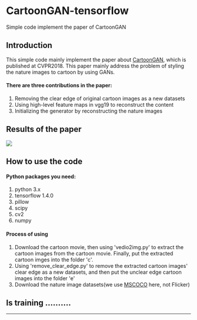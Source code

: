 # CartoonGAN-tensorflow
Simple code implement the paper of CartoonGAN

## Introduction
This simple code mainly implement the paper about [CartoonGAN](http://openaccess.thecvf.com/content_cvpr_2018/papers/Chen_CartoonGAN_Generative_Adversarial_CVPR_2018_paper.pdf), which is published at CVPR2018. This paper mainly address the problem of styling the nature images to cartoon by using GANs.

#### There are three contributions in the paper:
1. Removing the clear edge of original cartoon images as a new datasets
2. Using high-level feature maps in vgg19 to reconstruct the content
3. Initializing the generator by reconstructing the nature images

## Results of the paper
![](https://github.com/MingtaoGuo/CartoonGAN-tensorflow/blob/master/images/paperresult.jpg)

## How to use the code
#### Python packages you need:
1. python 3.x
2. tensorflow 1.4.0
3. pillow
4. scipy
5. cv2
6. numpy
#### Process of using
1. Download the cartoon movie, then using 'vedio2img.py' to extract the cartoon images from the cartoon movie. Finally, put the extracted cartoon imges into the folder 'c'.
2. Using 'remove_clear_edge.py' to remove the extracted cartoon images' clear edge as a new datasets, and then put the unclear edge cartoon images into the folder 'e'
3. Download the nature image datasets(we use [MSCOCO]() here, not Flicker)
## Is training ..........
---------------------
